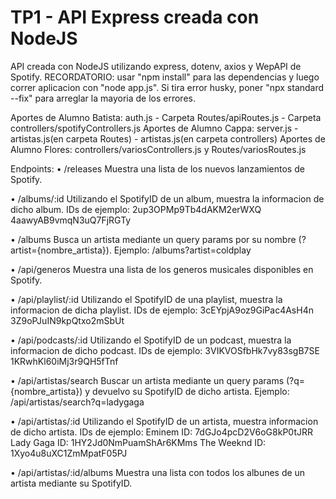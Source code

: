 # TP1 - API Express creada con NodeJS
API creada con NodeJS utilizando express, dotenv, axios y WepAPI de Spotify.
RECORDATORIO: usar "npm install" para las dependencias y luego correr aplicacion con "node app.js".
Si tira error husky, poner "npx standard --fix" para arreglar la mayoria de los errores.

Aportes de Alumno Batista:  auth.js - Carpeta Routes/apiRoutes.js - Carpeta controllers/spotifyControllers.js
Aportes de Alumno Cappa: server.js - artistas.js(en carpeta Routes) - artistas.js(en carpeta controllers)
Aportes de Alumno Flores: controllers/variosControllers.js y Routes/variosRoutes.js

Endpoints:
• /releases
Muestra una lista de los nuevos lanzamientos de Spotify.

• /albums/:id
Utilizando el SpotifyID de un album, muestra la informacion de dicho album. 
IDs de ejemplo:
2up3OPMp9Tb4dAKM2erWXQ
4aawyAB9vmqN3uQ7FjRGTy

• /albums
Busca un artista mediante un query params por su nombre (?artist={nombre_artista}).
Ejemplo:
/albums?artist=coldplay

• /api/generos
Muestra una lista de los generos musicales disponibles en Spotify.

• /api/playlist/:id
Utilizando el SpotifyID de una playlist, muestra la informacion de dicha playlist.
IDs de ejemplo:
3cEYpjA9oz9GiPac4AsH4n
3Z9oPJuIN9kpQtxo2mSbUt

• /api/podcasts/:id
Utilizando el SpotifyID de un podcast, muestra la informacion de dicho podcast.
IDs de ejemplo:
3VIKVOSfbHk7vy83sgB7SE
1KRwhKl60iMj3r9QH5fTnf

• /api/artistas/search
Buscar un artista mediante un query params (?q={nombre_artista}) y devuelvo su SpotifyID de dicho artista.
Ejemplo:
/api/artistas/search?q=ladygaga

• /api/artistas/:id
Utilizando el SpotifyID de un artista, muestra informacion de dicho artista.
IDs de ejemplo:
Eminem ID: 7dGJo4pcD2V6oG8kP0tJRR
Lady Gaga ID: 1HY2Jd0NmPuamShAr6KMms
The Weeknd ID: 1Xyo4u8uXC1ZmMpatF05PJ

• /api/artistas/:id/albums
Muestra una lista con todos los albunes de un artista mediante su SpotifyID.
